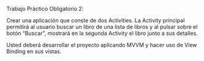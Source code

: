 Trabajo Práctico Obligatorio 2:

 Crear una aplicación que conste de dos Activities. 
 La Activity principal permitirá al usuario buscar un libro de una lista de libros y al pulsar sobre el botón “Buscar”, mostrará en la segunda Activity el libro
 junto a sus detalles.
 
 Usted deberá desarrollar el proyecto aplicando MVVM y hacer uso de View Binding en sus vistas.
